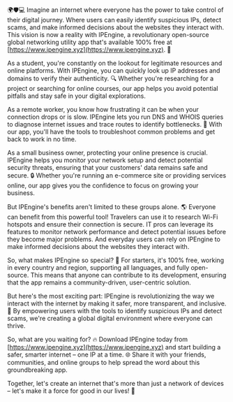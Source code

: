 🌍🛡️💻 Imagine an internet where everyone has the power to take control of their digital journey. Where users can easily identify suspicious IPs, detect scams, and make informed decisions about the websites they interact with. This vision is now a reality with IPEngine, a revolutionary open-source global networking utility app that's available 100% free at [https://www.ipengine.xyz](https://www.ipengine.xyz). 🚀

As a student, you're constantly on the lookout for legitimate resources and online platforms. With IPEngine, you can quickly look up IP addresses and domains to verify their authenticity. 🔍 Whether you're researching for a project or searching for online courses, our app helps you avoid potential pitfalls and stay safe in your digital explorations.

As a remote worker, you know how frustrating it can be when your connection drops or is slow. IPEngine lets you run DNS and WHOIS queries to diagnose internet issues and trace routes to identify bottlenecks. 📡 With our app, you'll have the tools to troubleshoot common problems and get back to work in no time.

As a small business owner, protecting your online presence is crucial. IPEngine helps you monitor your network setup and detect potential security threats, ensuring that your customers' data remains safe and secure. 🔒 Whether you're running an e-commerce site or providing services online, our app gives you the confidence to focus on growing your business.

But IPEngine's benefits aren't limited to these groups alone. 🌎 Everyone can benefit from this powerful tool! Travelers can use it to research Wi-Fi hotspots and ensure their connection is secure. IT pros can leverage its features to monitor network performance and detect potential issues before they become major problems. And everyday users can rely on IPEngine to make informed decisions about the websites they interact with.

So, what makes IPEngine so special? 🤔 For starters, it's 100% free, working in every country and region, supporting all languages, and fully open-source. This means that anyone can contribute to its development, ensuring that the app remains a community-driven, user-centric solution.

But here's the most exciting part: IPEngine is revolutionizing the way we interact with the internet by making it safer, more transparent, and inclusive. 🌟 By empowering users with the tools to identify suspicious IPs and detect scams, we're creating a global digital environment where everyone can thrive.

So, what are you waiting for? 🔥 Download IPEngine today from [https://www.ipengine.xyz](https://www.ipengine.xyz) and start building a safer, smarter internet – one IP at a time. 🌐 Share it with your friends, communities, and online groups to help spread the word about this groundbreaking app.

Together, let's create an internet that's more than just a network of devices – let's make it a force for good in our lives! 💪